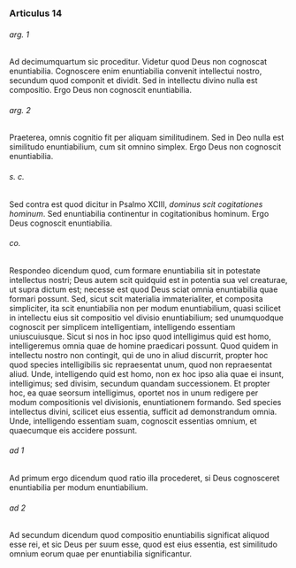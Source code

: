### Articulus 14

###### arg. 1
Ad decimumquartum sic proceditur. Videtur quod Deus non cognoscat enuntiabilia. Cognoscere enim enuntiabilia convenit intellectui nostro, secundum quod componit et dividit. Sed in intellectu divino nulla est compositio. Ergo Deus non cognoscit enuntiabilia.

###### arg. 2
Praeterea, omnis cognitio fit per aliquam similitudinem. Sed in Deo nulla est similitudo enuntiabilium, cum sit omnino simplex. Ergo Deus non cognoscit enuntiabilia.

###### s. c.
Sed contra est quod dicitur in Psalmo XCIII, *dominus scit cogitationes hominum*. Sed enuntiabilia continentur in cogitationibus hominum. Ergo Deus cognoscit enuntiabilia.

###### co.
Respondeo dicendum quod, cum formare enuntiabilia sit in potestate intellectus nostri; Deus autem scit quidquid est in potentia sua vel creaturae, ut supra dictum est; necesse est quod Deus sciat omnia enuntiabilia quae formari possunt. Sed, sicut scit materialia immaterialiter, et composita simpliciter, ita scit enuntiabilia non per modum enuntiabilium, quasi scilicet in intellectu eius sit compositio vel divisio enuntiabilium; sed unumquodque cognoscit per simplicem intelligentiam, intelligendo essentiam uniuscuiusque. Sicut si nos in hoc ipso quod intelligimus quid est homo, intelligeremus omnia quae de homine praedicari possunt. Quod quidem in intellectu nostro non contingit, qui de uno in aliud discurrit, propter hoc quod species intelligibilis sic repraesentat unum, quod non repraesentat aliud. Unde, intelligendo quid est homo, non ex hoc ipso alia quae ei insunt, intelligimus; sed divisim, secundum quandam successionem. Et propter hoc, ea quae seorsum intelligimus, oportet nos in unum redigere per modum compositionis vel divisionis, enuntiationem formando. Sed species intellectus divini, scilicet eius essentia, sufficit ad demonstrandum omnia. Unde, intelligendo essentiam suam, cognoscit essentias omnium, et quaecumque eis accidere possunt.

###### ad 1
Ad primum ergo dicendum quod ratio illa procederet, si Deus cognosceret enuntiabilia per modum enuntiabilium.

###### ad 2
Ad secundum dicendum quod compositio enuntiabilis significat aliquod esse rei, et sic Deus per suum esse, quod est eius essentia, est similitudo omnium eorum quae per enuntiabilia significantur.

